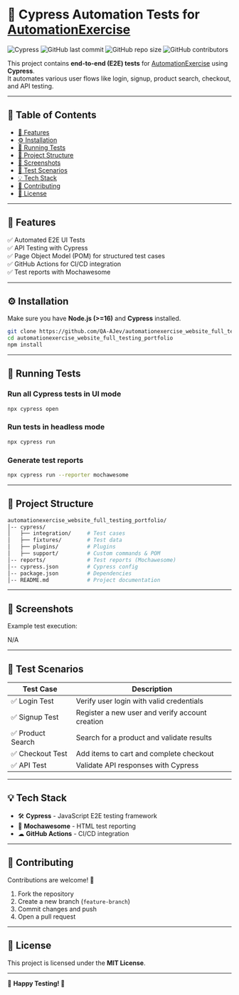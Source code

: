 # 🧪 Cypress Automation Tests for [AutomationExercise](https://automationexercise.com/)

![Cypress](https://img.shields.io/badge/Cypress-E2E%20Testing-green?logo=cypress&logoColor=white)
![GitHub last commit](https://img.shields.io/github/last-commit/QA-AJev/automationexercise_website_full_testing_portfolio)
![GitHub repo size](https://img.shields.io/github/repo-size/QA-AJev/automationexercise_website_full_testing_portfolio)
![GitHub contributors](https://img.shields.io/github/contributors/QA-AJev/automationexercise_website_full_testing_portfolio)

This project contains **end-to-end (E2E) tests** for [AutomationExercise](https://automationexercise.com/) using **Cypress**.  
It automates various user flows like login, signup, product search, checkout, and API testing.

---

## 📖 Table of Contents
- [🔹 Features](#-features)
- [⚙️ Installation](#%EF%B8%8F-installation)
- [🚀 Running Tests](#-running-tests)
- [📂 Project Structure](#-project-structure)
- [📸 Screenshots](#-screenshots)
- [📌 Test Scenarios](#-test-scenarios)
- [💡 Tech Stack](#-tech-stack)
- [🤝 Contributing](#-contributing)
- [📜 License](#-license)

---

## 🔹 Features  
✅ Automated E2E UI Tests  
✅ API Testing with Cypress  
✅ Page Object Model (POM) for structured test cases  
✅ GitHub Actions for CI/CD integration  
✅ Test reports with Mochawesome  

---

## ⚙️ Installation  

Make sure you have **Node.js (>=16)** and **Cypress** installed.  

```sh
git clone https://github.com/QA-AJev/automationexercise_website_full_testing_portfolio.git
cd automationexercise_website_full_testing_portfolio
npm install
```

---

## 🚀 Running Tests  

### **Run all Cypress tests in UI mode**  
```sh
npx cypress open
```

### **Run tests in headless mode**  
```sh
npx cypress run
```

### **Generate test reports**  
```sh
npx cypress run --reporter mochawesome
```

---

## 📂 Project Structure  

```bash
automationexercise_website_full_testing_portfolio/
│-- cypress/
│   ├── integration/     # Test cases
│   ├── fixtures/        # Test data
│   ├── plugins/         # Plugins
│   ├── support/         # Custom commands & POM
│-- reports/             # Test reports (Mochawesome)
│-- cypress.json         # Cypress config
│-- package.json         # Dependencies
│-- README.md            # Project documentation
```

---

## 📸 Screenshots  

Example test execution:  

N/A

---

## 📌 Test Scenarios  

| Test Case  | Description |
|------------|-------------|
| ✅ Login Test  | Verify user login with valid credentials |
| ✅ Signup Test | Register a new user and verify account creation |
| ✅ Product Search | Search for a product and validate results |
| ✅ Checkout Test | Add items to cart and complete checkout |
| ✅ API Test | Validate API responses with Cypress |

---

## 💡 Tech Stack  

- 🛠 **Cypress** - JavaScript E2E testing framework  
- 📜 **Mochawesome** - HTML test reporting  
- ☁ **GitHub Actions** - CI/CD integration  

---

## 🤝 Contributing  

Contributions are welcome! 🚀  

1. Fork the repository  
2. Create a new branch (`feature-branch`)  
3. Commit changes and push  
4. Open a pull request  

---

## 📜 License  

This project is licensed under the **MIT License**.  

---

🔹 **Happy Testing! 🚀**
